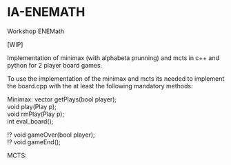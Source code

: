 # IA-ENEMATH
Workshop ENEMath

[WIP]

Implementation of minimax (with alphabeta prunning) and mcts in c++ and python for 2 player board games.

To use the implementation of the minimax and mcts its needed to implement the board.cpp with the at least the following mandatory methods:

Minimax:
  vector<Plays> getPlays(bool player); <br>
  void play(Play p); <br>
  void rmPlay(Play p); <br>
  int eval_board(); <br>

  !? void gameOver(bool player); <br>
  !? void gameEnd(); <br>

MCTS:
